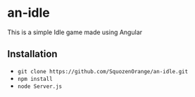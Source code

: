 # an-idle

This is a simple Idle game made using Angular

## Installation

* `git clone https://github.com/SquozenOrange/an-idle.git`
* `npm install`
* `node Server.js`
